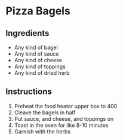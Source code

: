 # Pizza Bagels

## Ingredients

* Any kind of bagel
* Any kind of sauce
* Any kind of cheese
* Any kind of toppings
* Any kind of dried herb

## Instructions

1. Preheat the food heater upper box to 400
1. Cleave the bagels in half
1. Put sauce, and cheese, and toppings on
1. Toast in the oven for like 8-10 minutes
1. Garnish with the herbs
